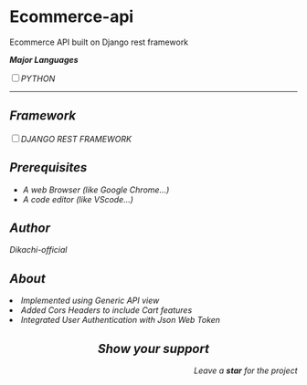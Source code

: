 # Ecommerce-api
Ecommerce API built on Django rest framework
<strong><i><p>Major Languages</p><i></strong>
<input type="checkbox"><label for="title">PYTHON</label><br>
<hr>
<h2>Framework</h2>
<input type="checkbox"><label for="title">DJANGO REST FRAMEWORK</label><br>
<h2>Prerequisites</h2>
<ul>
<li> A web Browser (like Google Chrome...)</li>
<li> A code editor (like VScode...)</li>
</ul>
<h2>Author</h2>
<p><i class="ri-account-circle-fill"></i>Dikachi-official</p>
<h2>About</h2>
<li>Implemented using Generic API view</li>
<li>Added Cors Headers to include Cart features</li>
<li>Integrated User Authentication with Json Web Token</li>
<h2 align="center">Show your support</h2>
<p align="right">Leave a <strong><i>star</i></strong> for the project</p> 



